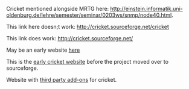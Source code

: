 Cricket mentioned alongside MRTG here: http://einstein.informatik.uni-oldenburg.de/lehre/semester/seminar/0203ws/snmp/node40.html.

This link here doesn;t work: http://cricket.sourceforge.net/cricket

This link does work: http://cricket.sourceforge.net/

May be an early website [here](https://web.archive.org/web/19980915000000*/http://www.munitions.com/~jra)

This is the [early cricket website](https://web.archive.org/web/19991006023038/http://www.munitions.com/~jra/cricket/) before the project moved over to sourceforge.

Website with [third party add-ons](https://web.archive.org/web/20020314013759/http://www.gnac.com/techinfo/cricket_contrib/) for cricket.
